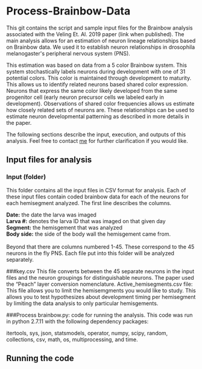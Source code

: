 # Process-Brainbow-Data
This git contains the script and sample input files for the Brainbow analysis associated with the Veling Et. Al. 2019 paper (link when published). The main analysis allows for an estimation of neuron lineage relationships based on Brainbow data. We used it to establish neuron relationships in drosophila melanogaster's peripheral nervous system (PNS). 

This estimation was based on data from a 5 color Brainbow system. This system stochastically labels neurons during development with one of 31 potential colors. This color is maintained through development to maturity. This allows us to identify related neurons based shared color expression. Neurons that express the same color likely developed from the same progenitor cell (early neuron precursor cells we labeled early in development). Observations of shared color frequencies allows us estimate how closely related sets of neurons are. These relationships can be used to estimate neuron developmental patterning as described in more details in the paper.

The following sections describe the input, execution, and outputs of this analysis. Feel free to contact [me](mailto:mike.veling@gmail.com) for further clarification if you would like.

## Input files for analysis

### Input (folder)
This folder contains all the input files in CSV format for analysis. Each of these input files contain coded brainbow data for each of the neurons for each hemisegment analyzed. The first line describes the columns.

<b>Date:</b> the date the larva was imaged
<br><b>Larva #:</b> denotes the larva ID that was imaged on that given day 
<br><b>Segment:</b> the hemisgement that was analyzed
<br><b>Body side:</b> the side of the body wall the hemisgement came from.
<br><br>
Beyond that there are columns numbered 1-45. These correspond to the 45 neurons in the fly PNS. Each file put into this folder will be analyzed separately.

###key.csv
This file converts between the 45 separate neurons in the input files and the neuron groupings for distinguishable neurons. The paper used the “Peach” layer conversion nomenclature.
Active_hemisegments.csv file: This file allows you to limit the hemisemgments you would like to study. This allows you to test hypothesizes about development timing per hemisegment by limiting the data analysis to only particular hemisgements.

###Process brainbow.py: 
code for running the analysis. This code was run in python 2.7.11 with the following dependency packages:

itertools, sys, json, statsmodels, operator, numpy, scipy, random, collections, csv, math, os, multiprocessing, and time.

## Running the code
